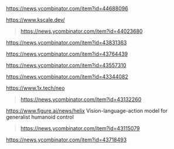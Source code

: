 https://news.ycombinator.com/item?id=44688096

https://www.kscale.dev/
> https://news.ycombinator.com/item?id=44023680

https://news.ycombinator.com/item?id=43831363

https://news.ycombinator.com/item?id=43764439

https://news.ycombinator.com/item?id=43557310

https://news.ycombinator.com/item?id=43344082

https://www.1x.tech/neo
> https://news.ycombinator.com/item?id=43132260

https://www.figure.ai/news/helix Vision-language-action model for generalist humanoid control
> https://news.ycombinator.com/item?id=43115079

https://news.ycombinator.com/item?id=43718493